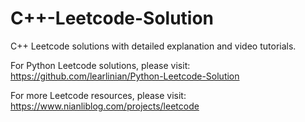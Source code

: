 # C++-Leetcode-Solution
C++ Leetcode solutions with detailed explanation and video tutorials.

For Python Leetcode solutions, please visit: https://github.com/learlinian/Python-Leetcode-Solution

For more Leetcode resources, please visit: https://www.nianliblog.com/projects/leetcode
